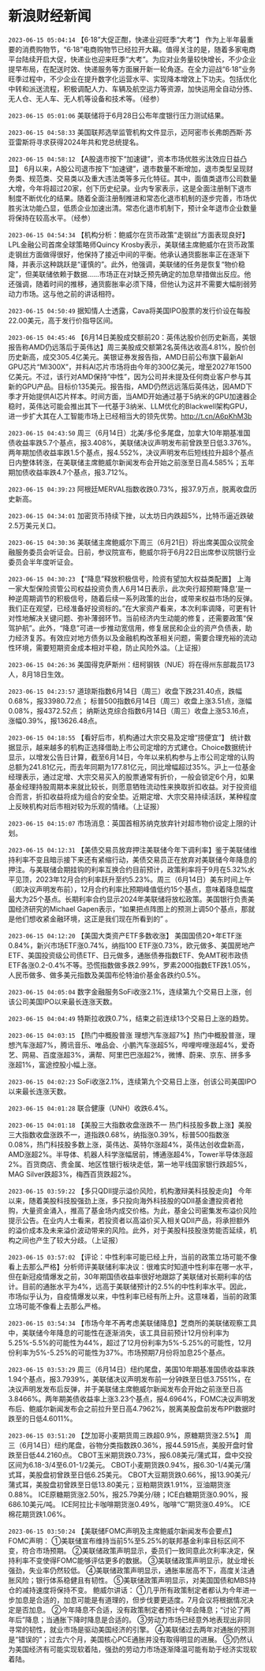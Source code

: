 # 新浪财经新闻
`2023-06-15 05:04:14` 【6·18”大促正酣，快递业迎旺季“大考”】 作为上半年最重要的消费购物节，“6·18”电商购物节已经拉开大幕。值得关注的是，随着多家电商平台陆续开启大促，快递业也迎来旺季“大考”。为应对业务量较快增长，不少企业提早布局，在配送时效、快递服务等方面展开新一轮角逐。在全力迎战“6·18”业务旺季过程中，不少企业在提升数字化运营水平、实现降本增效上下功夫。包括优化中转和派送流程，积极调配人力、车辆及航空运力等资源，加快运用全自动分拣、无人仓、无人车、无人机等设备和技术等。（经参）

`2023-06-15 05:01:06` 美联储将于6月28日公布年度银行压力测试结果。

`2023-06-15 04:58:33` 美国联邦选举监管机构文件显示，迈阿密市长弗朗西斯·苏亚雷斯将寻求获得2024年共和党总统提名。

`2023-06-15 04:58:12` 【A股退市按下“加速键”，资本市场优胜劣汰效应日益凸显】 6月以来，A股公司退市按下“加速键”，退市数量不断增加，退市类型呈现财务类、规范类、交易类以及重大违法类等多元化特征。其中，面值类退市公司数量大增，今年将超过20家，创下历史纪录。业内专家表示，这是全面注册制下退市制度不断优化的结果。随着全面注册制推进和常态化退市机制的逐步完善，市场优胜劣汰功能凸显，低质企业加速出清。常态化退市机制下，预计全年退市企业数量将保持在较高水平。（经参）

`2023-06-15 04:54:34` 【机构分析：鲍威尔在货币政策“走钢丝”方面表现良好】LPL金融公司首席全球策略师Quincy Krosby表示，美联储主席鲍威尔在货币政策走钢丝方面做得很好，他保持了接近中间的平衡。他承认通货膨胀率正在逐渐下降，并表示这种跳跃是“谨慎的”。此外，他强调，美联储的任务是恢复“物价稳定”，但美联储依赖于数据......市场正在对缺乏预先确定的加息举措做出反应。他还强调，随着时间的推移，通货膨胀率必须下降，但他认为这并不需要大幅削弱劳动力市场。这与他之前的讲话相符。

`2023-06-15 04:50:49` 据知情人士透露，Cava将美国IPO股票的发行价设在每股22.00美元，高于发行价指导区间。

`2023-06-15 04:45:46` 【6月14日美股成交额前20：英伟达股价创历史新高，美银报告称AMD仍远落后于英伟达】周三美股成交额第2名英伟达收高4.81%，股价创历史新高，成交305.4亿美元。美银证券发报告指，AMD日前公布旗下最新AI GPU芯片“MI300X”，并料AI芯片市场将由今年的300亿美元，增至2027年1500亿美元。不过，该行对AMD保持“中性”，因为公司并未提及任何商业客户参与其新的GPU产品。目标价135美元。报告指，AMD仍然远远落后英伟达，因AMD下季才开始提供AI芯片样本。时间方面，当AMD开始通过基于5纳米的GPU加速器企稳时，英伟达可能会推出其下一代基于3纳米、LLM优化的Blackwell架构GPU，进一步扩大其在人工智能市场上已经相当大的领先优势。http://t.cn/A6pKhM3b

`2023-06-15 04:43:50` 周三（6月14日）北美/多伦多尾盘，加拿大10年期基准国债收益率跌5.7个基点，报3.408%，美联储决议声明发布前曾跌至日低3.376%。两年期加债收益率跌1.5个基点，报4.552%，决议声明发布后短线拉升超8个基点日内整体转涨，在美联储主席鲍威尔新闻发布会开始之前涨至日高4.585%；五年期加债收益率跌4.7个基点，报3.712%。

`2023-06-15 04:39:23` 阿根廷MERVAL指数收跌0.73%，报37.9万点，脱离收盘历史新高。

`2023-06-15 04:34:01` 加密货币持续下挫，以太坊日内跌超5%，比特币逼近跌破2.5万美元关口。

`2023-06-15 04:30:36` 美联储主席鲍威尔下周三（6月21日）将出席美国众议院金融服务委员会听证会。日前，参议院宣布，鲍威尔将于6月22日出席参议院银行业委员会半年度听证会。

`2023-06-15 04:30:23`  【“降息”释放积极信号，险资有望加大权益类配置】 上海一家大型保险资管公司权益投资负责人6月14日表示，此次央行超预期‘降息’是一种逆周期调节的积极信号，随着后续一系列政策的出台，或带来权益市场的反弹。我们正在观望，已经准备好投资标的。”在大家资产看来，本次利率调降，可更有针对性地解决关键问题、弥补薄弱环节。当前经济内生动能的修复，还需要政策“保驾护航”。此外，“降息”可进一步推动宽信用，修复居民和企业的资产负债表，助力经济复苏。有效应对地方债务以及金融机构改革相关问题，需要合理充裕的流动性环境，需要短期资金成本相对平稳，防止风险外溢。（上证报）

`2023-06-15 04:26:36` 美国得克萨斯州：纽柯钢铁（NUE）将在得州东部裁员173人，8月18日生效。

`2023-06-15 04:23:57`   道琼斯指数6月14日（周三）收盘下跌231.40点，跌幅0.68%，报33980.72点；
标普500指数6月14日（周三）收盘上涨3.51点，涨幅0.08%，报4372.52点；
纳斯达克综合指数6月14日（周三）收盘上涨53.16点，涨幅0.39%，报13626.48点。

`2023-06-15 04:18:55` 【看好后市，机构通过大宗交易及定增“捞便宜”】 统计数据显示，越来越多的机构正选择借助上市公司定增的方式建仓。Choice数据统计显示，以增发公告日计算，截至6月14日，今年以来机构参与上市公司定增的认购总额为241.81亿元，而去年同期为177.81亿元，同比增幅超过35%。沪上一位基金经理表示，通过定增、大宗交易买入的股票通常有折价，一般会锁定6个月，如果基金经理持股周期本来就比较长，则愿意牺牲流动性来换取折扣收益。对于投资组合而言，折扣收益将成为组合的安全垫。近期定增、大宗交易持续活跃，某种程度上反映机构对后市相对较为乐观的情绪。（上证报）

`2023-06-15 04:15:07` 市场消息：英国首相苏纳克放弃针对超市物价设定上限的计划。

`2023-06-15 04:12:31` 【美债交易员放弃押注美联储今年下调利率】鉴于美联储维持利率不变且暗示接下来还有紧缩行动，美债交易员正在放弃对美联储今年降息的押注。与美联储会期挂钩的利率互换合约目前预计，政策利率将于9月在5.32%水平见顶，2023年12月合约利率跃升至约5.23%。周三（6月14日）美东时间上午（即决议声明发布前），12月合约利率比预期峰值低约15个基点，意味着降息幅度最大为25个基点。长期利率合约显示2024年美联储将放松政策。美国银行负责美国经济研究的Michael Gapen表示，“如果把点阵图上的预测上调50个基点，那就是他们想收紧金融环境，这正是我们现在所看到的” 。

`2023-06-15 04:12:20` 【美国大类资产ETF多数收涨】 美国国债20+年ETF涨0.84%，新兴市场ETF涨0.74%，纳指100 ETF涨0.73%，欧元做多、美国房地产ETF、美国投资级公司债ETF、日元做多，通胀债券指数ETF、免AMT税市政债ETF各涨0.2-0.4%不等。恐慌指数做多跌2.99%，罗素2000指数ETF跌1.05%，人民币做多、做多美元指数及美国布伦特油价基金各跌约0.5%。

`2023-06-15 04:05:04` 数字金融服务SoFi收涨2.1%，连续第九个交易日上涨，创该公司美国IPO以来最长连涨天数。

`2023-06-15 04:04:49` 特斯拉收跌0.7%，结束之前连续13个交易日上涨的趋势。

`2023-06-15 04:03:15` 【热门中概股普涨 理想汽车涨超7%】热门中概股普涨，理想汽车涨超7%，腾讯音乐、唯品会、小鹏汽车涨超5%，哔哩哔哩涨超4%，爱奇艺、网易、百度涨超3%，满帮、阿里巴巴涨超2%，微博、蔚来、京东、拼多多涨超1%，富途控股小幅上涨。

`2023-06-15 04:02:23` SoFi收涨2.1%，连续第九个交易日上涨，创该公司美国IPO以来最长连涨天数。

`2023-06-15 04:01:28` 联合健康（UNH）收跌6.4%。

`2023-06-15 04:01:18` 【美股三大指数收盘涨跌不一 热门科技股多数上涨】美股三大指数收盘涨跌不一，道指跌0.68%，纳指涨0.39%，标普500指数涨0.08%，热门科技股多数上涨，英伟达、英特尔涨超4%，英伟达创收盘新高，AMD涨超2%。半导体、机器人科学涨幅居前，博通涨超4%，Tower半导体涨超2%。百货商店、贵金属、地区性银行板块走低，第一地平线国家银行跌超5%，MAG Silver跌超3%，梅西百货跌超2%。

`2023-06-15 03:59:22` 【多只QDII提示溢价风险，机构激辩美科技股走向】 今年以来，随着美股科技股强劲上涨，多只投向海外科技股的QDII基金遭投资者抢购，大量资金涌入，推高了基金场内成交价格。为此，基金公司密集发布溢价风险提示公告。在业内人士看来，若投资者以高溢价买入相关QDII产品，将承担额外的溢价成本及未来溢价波动带来的风险。此外，对于美股科技股涨势能否延续，机构之间也产生了较大分歧。（上证报）

`2023-06-15 03:57:02` 【评论：中性利率可能已经上升，当前的政策立场可能不像看上去那么严格】分析师评美联储利率决议：很难实时知道中性利率在哪一水平，但在新冠疫情爆发之前，30年期国债收益率很好地跟踪了美联储对长期利率的估计。目前的通胀水平为4%，远高于美联储预计的2.5%的中性利率水平。因此，市场似乎认为，自疫情爆发以来，中性利率已经有所上升。这意味着，当前的政策立场可能不像看上去那么严格。

`2023-06-15 03:54:34` 【市场今年不再考虑美联储降息】芝商所的美联储观察工具中，美联储今年降息的可能性在逐渐消失，该工具目前预计12月份利率为5.25%-5.5%的可能性为44%，超过了12月份利率为5%-5.25%的可能性，12月份利率为5%-5.25%的可能性为37%。市场预期7月份将加息25个基点。

`2023-06-15 03:53:29` 周三（6月14日）纽约尾盘，美国10年期基准国债收益率跌1.94个基点，报3.7939%，美联储决议声明发布前一分钟跌至日低3.7551%，在决议声明发发布后反弹，并于美联储主席鲍威尔新闻发布会开始之前涨至日高3.8466%。两年期美债收益率上涨3.23个基点，报4.6964%，FOMC决议声明发布后、鲍威尔新闻发布会之前拉升至日高4.7962%，脱离美股盘前发布PPI数据时跌至的日低4.6011%。

`2023-06-15 03:51:20` 【芝加哥小麦期货周三跌超0.9%，原糖期货涨2.5%】 
周三（6月14日）纽约尾盘，谷物分类指数跌0.36%，报44.5915点，美股开盘时曾跌至日低44.2160点。
CBOT玉米期货跌0.73%，报6.08美元/蒲式耳，盘中交投区间为6.18-3/4至6.01-1/2美元。
CBOT小麦期货跌0.94%，报6.30-1/4美元/蒲式耳，美股盘初曾跌至日低6.25美元。
CBOT大豆期货跌0.66%，报13.90美元/蒲式耳，美股盘初曾跌至日低13.80美元；豆粕期货跌1.91%，豆油期货涨0.88%。
ICE原糖期货涨2.50%，报25.79美分/磅；ICE白糖期货涨0.90%，报686.10美元/吨。
ICE阿拉比卡咖啡期货涨0.49%，咖啡“C”期货涨0.49%。
ICE棉花期货跌1.06%。

`2023-06-15 03:50:24` 【美联储FOMC声明及主席鲍威尔新闻发布会要点】
FOMC声明：
①美联储宣布维持当前5%至5.25%的联邦基金利率目标区间不变，符合市场预期。
②美联储政策声明显示，委员们一致同意此次利率决定，保持利率不变使得FOMC能够评估更多的数据。
③美联储政策声明显示，就业增长强劲，失业率仍然较低。
④美联储政策声明显示，通胀率居高不下，高度关注通胀风险；银行体系稳健且有韧性。
⑤美联储政策声明显示，对美国国债和MBS持仓的减持速度将保持不变。
鲍威尔讲话：
①几乎所有政策制定者都认为今年进一步加息是合适的，加息可能是有道理的，但步伐要更适度。7月会议将根据情况决定是否加息。
②今年降息不合适，没有政策制定者预计今年会降息；“讨论了两年后”降息；当通胀下降时降息是合适的。
③劳动力市场已经意外地表现出非同寻常的韧性，就业市场是驱动美国经济的引擎。
④美联储过去两年对通胀的预测是“错误的”；过去六个月，美国核心PCE通胀并没有取得明显的进展。
⑤仍然认为美国经济有可能实现软着陆，强劲的劳动力市场逐渐降温可能有助于经济实现软着陆。


